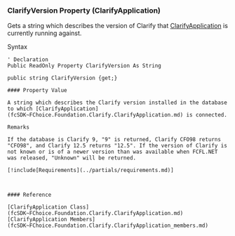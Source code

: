 ﻿### ClarifyVersion Property (ClarifyApplication)

Gets a string which describes the version of Clarify that [ClarifyApplication](fcSDK~FChoice.Foundation.Clarify.ClarifyApplication.md) is currently running against.

Syntax

```vbnet
' Declaration
Public ReadOnly Property ClarifyVersion As String

public string ClarifyVersion {get;}

#### Property Value

A string which describes the Clarify version installed in the database to which [ClarifyApplication](fcSDK~FChoice.Foundation.Clarify.ClarifyApplication.md) is connected.

Remarks

If the database is Clarify 9, "9" is returned, Clarify CFO98 returns "CFO98", and Clarify 12.5 returns "12.5". If the version of Clarify is not known or is of a newer version than was available when FCFL.NET was released, "Unknown" will be returned.

[!include[Requirements](../partials/requirements.md)]



#### Reference

[ClarifyApplication Class](fcSDK~FChoice.Foundation.Clarify.ClarifyApplication.md)  
[ClarifyApplication Members](fcSDK~FChoice.Foundation.Clarify.ClarifyApplication_members.md)